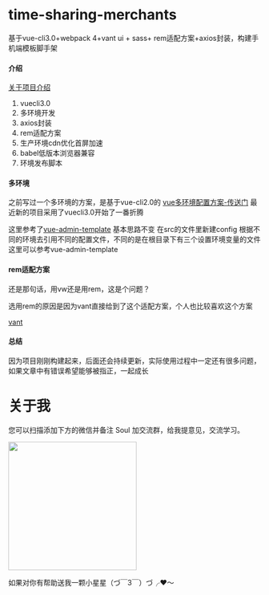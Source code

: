 # time-sharing-merchants

基于vue-cli3.0+webpack 4+vant ui + sass+ rem适配方案+axios封装，构建手机端模板脚手架

#### 介绍
[关于项目介绍](https://segmentfault.com/a/1190000019275330)

 1. vuecli3.0      
 2. 多环境开发       
 3. axios封装         
 4. rem适配方案        
 5. 生产环境cdn优化首屏加速
 6. babel低版本浏览器兼容
 7. 环境发布脚本

#### 多环境


之前写过一个多环境的方案，是基于vue-cli2.0的  [vue多环境配置方案-传送门](https://segmentfault.com/a/1190000019136606)
最近新的项目采用了vuecli3.0开始了一番折腾

这里参考了[vue-admin-template](https://github.com/PanJiaChen/vue-admin-template)  基本思路不变
在src的文件里新建config 根据不同的环境去引用不同的配置文件，不同的是在根目录下有三个设置环境变量的文件
这里可以参考vue-admin-template

#### rem适配方案

还是那句话，用vw还是用rem，这是个问题？

选用rem的原因是因为vant直接给到了这个适配方案，个人也比较喜欢这个方案

[vant](https://youzan.github.io/vant/#/zh-CN/quickstart)  
 
 #### 总结

因为项目刚刚构建起来，后面还会持续更新，实际使用过程中一定还有很多问题，如果文章中有错误希望能够被指正，一起成长

# 关于我

您可以扫描添加下方的微信并备注 Soul 加交流群，给我提意见，交流学习。
<p>
  <img src="https://tweapp.top1buyer.com/mine.jpg" width="256" style="display:inline;">
</p>
 
如果对你有帮助送我一颗小星星（づ￣3￣）づ╭❤～